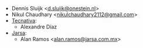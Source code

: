 - Dennis Sluijk \<<d.sluijk@onestein.nl>\>
- Nikul Chaudhary \<<nikulchaudhary2112@gmail.com>\>
- [Tecnativa](https://www.tecnativa.com):
  - Alexandre Díaz
- [Jarsa](https://www.jarsa.com.mx):
  - Alan Ramos \<<alan.ramos@jarsa.com.mx>\>
